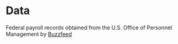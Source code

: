 # Data

Federal payroll records obtained from the U.S. Office of Personnel Management by [Buzzfeed](https://www.buzzfeed.com/jsvine/sharing-hundreds-of-millions-of-federal-payroll-records?utm_term=.xr93XYlojJ#.tlqXR12zrO)


